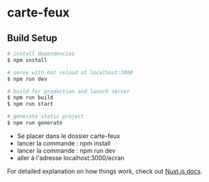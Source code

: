 # carte-feux

## Build Setup

```bash
# install dependencies
$ npm install

# serve with hot reload at localhost:3000
$ npm run dev

# build for production and launch server
$ npm run build
$ npm run start

# generate static project
$ npm run generate
```

- Se placer dans le dossier carte-feux
- lancer la commande : npm install
- lancer la commande : npm run dev
- aller à l'adresse localhost:3000/ecran

For detailed explanation on how things work, check out [Nuxt.js docs](https://nuxtjs.org).
